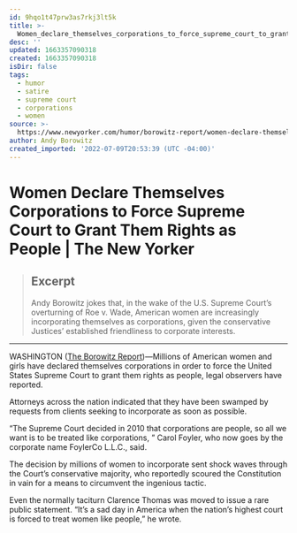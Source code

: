 ```yaml
---
id: 9hqo1t47prw3as7rkj3lt5k
title: >-
  Women_declare_themselves_corporations_to_force_supreme_court_to_grant_them_rights_as_people_the_new_yorker
desc: ''
updated: 1663357090318
created: 1663357090318
isDir: false
tags:
  - humor
  - satire
  - supreme court
  - corporations
  - women
source: >-
  https://www.newyorker.com/humor/borowitz-report/women-declare-themselves-corporations-to-force-supreme-court-to-grant-them-rights-as-people
author: Andy Borowitz
created_imported: '2022-07-09T20:53:39 (UTC -04:00)'
---
```


# Women Declare Themselves Corporations to Force Supreme Court to Grant Them Rights as People | The New Yorker

> ## Excerpt
> Andy Borowitz jokes that, in the wake of the U.S. Supreme Court’s overturning of Roe v. Wade, American women are increasingly incorporating themselves as corporations, given the conservative Justices’ established friendliness to corporate interests.

---
WASHINGTON ([The Borowitz Report](http://www.newyorker.com/humor/borowitz-report))—Millions of American women and girls have declared themselves corporations in order to force the United States Supreme Court to grant them rights as people, legal observers have reported.

Attorneys across the nation indicated that they have been swamped by requests from clients seeking to incorporate as soon as possible.

“The Supreme Court decided in 2010 that corporations are people, so all we want is to be treated like corporations, ” Carol Foyler, who now goes by the corporate name FoylerCo L.L.C., said.

The decision by millions of women to incorporate sent shock waves through the Court’s conservative majority, who reportedly scoured the Constitution in vain for a means to circumvent the ingenious tactic.

Even the normally taciturn Clarence Thomas was moved to issue a rare public statement. “It’s a sad day in America when the nation’s highest court is forced to treat women like people,” he wrote.
